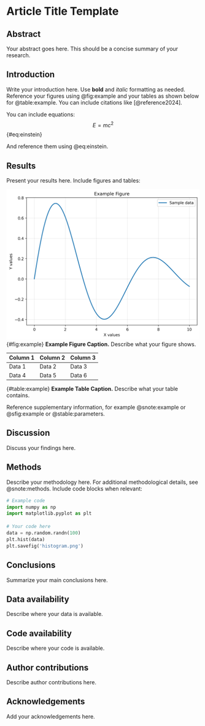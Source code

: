 # Article Title Template
<!-- Note: This title is not rendered in the PDF; the title from 00_CONFIG.yml is used instead -->

## Abstract

Your abstract goes here. This should be a concise summary of your research. 

## Introduction

Write your introduction here. Use **bold** and *italic* formatting as needed. Reference your figures using @fig:example and your tables as shown below for @table:example. You can include citations like [@reference2024].

You can include equations:
$$E = mc^2$${#eq:einstein}

And reference them using @eq:einstein.

## Results

Present your results here. Include figures and tables:

![](FIGURES/Figure__example/Figure__example.png)
{#fig:example} **Example Figure Caption.** Describe what your figure shows.

| Column 1 | Column 2 | Column 3 |
|----------|----------|----------|
| Data 1   | Data 2   | Data 3   |
| Data 4   | Data 5   | Data 6   |

{#table:example} **Example Table Caption.** Describe what your table contains.

Reference supplementary information, for example @snote:example or @sfig:example or @stable:parameters.

## Discussion

Discuss your findings here. 

## Methods

Describe your methodology here. For additional methodological details, see @snote:methods. Include code blocks when relevant:

```python
# Example code
import numpy as np
import matplotlib.pyplot as plt

# Your code here
data = np.random.randn(100)
plt.hist(data)
plt.savefig('histogram.png')
```

## Conclusions

Summarize your main conclusions here.

## Data availability

Describe where your data is available.

## Code availability

Describe where your code is available.

## Author contributions

Describe author contributions here.

## Acknowledgements

Add your acknowledgements here.